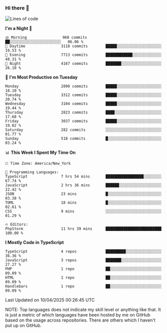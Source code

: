 ### Hi there 👋

<!--
**LynxJinxxy/LynxJinxxy** is a ✨ _special_ ✨ repository because its `README.md` (this file) appears on your GitHub profile.

Here are some ideas to get you started:

- 🔭 I’m currently working on ...
- 🌱 I’m currently learning ...
- 👯 I’m looking to collaborate on ...
- 🤔 I’m looking for help with ...
- 💬 Ask me about ...
- 📫 How to reach me: ...
- 😄 Pronouns: ...
- ⚡ Fun fact: ...
-->

<!--START_SECTION:waka-->
![Lines of code](https://img.shields.io/badge/From%20Hello%20World%20I%27ve%20Written-24.7%20million%20lines%20of%20code-blue)

**I'm a Night 🦉** 

```text
🌞 Morning                968 commits         ██░░░░░░░░░░░░░░░░░░░░░░░   06.06 % 
🌆 Daytime                3118 commits        █████░░░░░░░░░░░░░░░░░░░░   19.53 % 
🌃 Evening                7713 commits        ████████████░░░░░░░░░░░░░   48.31 % 
🌙 Night                  4167 commits        ███████░░░░░░░░░░░░░░░░░░   26.10 % 
```
📅 **I'm Most Productive on Tuesday** 

```text
Monday                   2890 commits        █████░░░░░░░░░░░░░░░░░░░░   18.10 % 
Tuesday                  3312 commits        █████░░░░░░░░░░░░░░░░░░░░   20.74 % 
Wednesday                3104 commits        █████░░░░░░░░░░░░░░░░░░░░   19.44 % 
Thursday                 2823 commits        ████░░░░░░░░░░░░░░░░░░░░░   17.68 % 
Friday                   3037 commits        █████░░░░░░░░░░░░░░░░░░░░   19.02 % 
Saturday                 282 commits         ░░░░░░░░░░░░░░░░░░░░░░░░░   01.77 % 
Sunday                   518 commits         █░░░░░░░░░░░░░░░░░░░░░░░░   03.24 % 
```


📊 **This Week I Spent My Time On** 

```text
🕑︎ Time Zone: America/New_York

💬 Programming Languages: 
TypeScript               7 hrs 54 mins       █████████████████░░░░░░░░   67.74 % 
JavaScript               2 hrs 36 mins       ██████░░░░░░░░░░░░░░░░░░░   22.42 % 
JSON                     23 mins             █░░░░░░░░░░░░░░░░░░░░░░░░   03.38 % 
TOML                     18 mins             █░░░░░░░░░░░░░░░░░░░░░░░░   02.61 % 
CSS                      9 mins              ░░░░░░░░░░░░░░░░░░░░░░░░░   01.29 % 

🔥 Editors: 
PhpStorm                 11 hrs 39 mins      █████████████████████████   100.00 % 
```

**I Mostly Code in TypeScript** 

```text
TypeScript               4 repos             █████████░░░░░░░░░░░░░░░░   36.36 % 
JavaScript               3 repos             ███████░░░░░░░░░░░░░░░░░░   27.27 % 
PHP                      1 repo              ██░░░░░░░░░░░░░░░░░░░░░░░   09.09 % 
HTML                     1 repo              ██░░░░░░░░░░░░░░░░░░░░░░░   09.09 % 
Handlebars               1 repo              ██░░░░░░░░░░░░░░░░░░░░░░░   09.09 % 
```




 Last Updated on 10/04/2025 00:26:45 UTC
<!--END_SECTION:waka-->
NOTE: Top languages does not indicate my skill level or anything like that. It is just a metric of which languages have been hosted by me on GitHub based on the usage across repositories. There are others which I haven't put up on GitHub.
